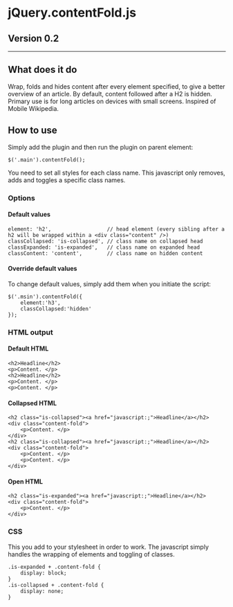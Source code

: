 # jQuery.contentFold.js

## Version 0.2

***

## What does it do

Wrap, folds and hides content after every element specified, to give a better overview of an article. By default, content followed after a H2 is hidden. Primary use is for long articles on devices with small screens. Inspired of Mobile Wikipedia.

## How to use

Simply add the plugin and then run the plugin on parent element:

`$('.main').contentFold();`

You need to set all styles for each class name. This javascript only removes, adds and toggles a specific class names.

### Options

#### Default values 

	element: 'h2',					// head element (every sibling after a h2 will be wrapped within a <div class="content" />)
	classCollapsed: 'is-collapsed', // class name on collapsed head
	classExpanded: 'is-expanded',	// class name on expanded head
	classContent: 'content', 		// class name on hidden content

#### Override default values

To change default values, simply add them when you initiate the script:

	$('.msin').contentFold({
		element:'h3',
		classCollapsed:'hidden'
	});


### HTML output

#### Default HTML

	<h2>Headline</h2>	
	<p>Content. </p>
	<h2>Headline</h2>	
	<p>Content. </p>
	<p>Content. </p>
	
#### Collapsed HTML

	<h2 class="is-collapsed"><a href="javascript:;">Headline</a></h2>	
	<div class="content-fold">
		<p>Content. </p>
	</div>
	<h2 class="is-collapsed"><a href="javascript:;">Headline</a></h2>	
	<div class="content-fold">
		<p>Content. </p>
		<p>Content. </p>
	</div>
	
#### Open HTML

	<h2 class="is-expanded"><a href="javascript:;">Headline</a></h2>	
	<div class="content-fold">
		<p>Content. </p>
	</div>
	
### CSS 

This you add to your stylesheet in order to work. The javascript simply handles the wrapping of elements and toggling of classes. 

	.is-expanded + .content-fold {
		display: block;
	}
	.is-collapsed + .content-fold {
		display: none;
	}



